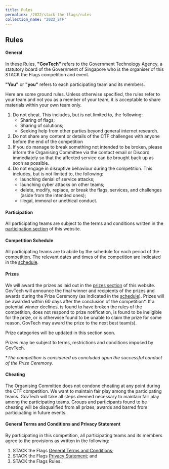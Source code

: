 ```yaml
---
title: Rules
permalink: /2022/stack-the-flags/rules
collection_name: "2022_STF"
---
```


## Rules


#### General

In these Rules, **"GovTech"** refers to the Government Technology Agency, a statutory board of the Government of Singapore who is the organiser of this STACK the Flags competition and event.

**"You"** or **"you"** refers to each participating team and its members.

Here are some ground rules. Unless otherwise specified, the rules refer to your team and not you as a member of your team, it is acceptable to share materials within your own team only.

1. Do not cheat. This includes, but is not limited to, the following:
    * Sharing of flags;
    * Sharing of solutions;
    * Seeking help from other parties beyond general internet research.
2. Do not share any content or details of the CTF challenges with anyone before the end of the competition
3. If you do manage to break something not intended to be broken, please inform the Organising Committee via the contact email or Discord immediately so that the affected service can be brought back up as soon as possible.
4. Do not engage in disruptive behaviour during the competition. This includes, but is not limited to, the following:
    * launching denial of service attacks;
    * launching cyber attacks on other teams;
    * delete, modify, replace, or break the flags, services, and challenges (aside from the intended ones);
    * illegal, immoral or unethical conduct.


#### Participation

All participating teams are subject to the terms and conditions written in the [participation section](/2022/stack-the-flags/participation) of this website.


#### Competition Schedule

All participating teams are to abide by the schedule for each period of the competition.
The relevant dates and times of the competition are indicated in the [schedule](/2022/stack-the-flags/schedule). 


#### Prizes

We will award the prizes as laid out in the [prizes section](/2022/stack-the-flags/prizes) of this website. 
GovTech will announce the final winner and recipients of the prizes and awards during the Prize Ceremony (as indicated in the [schedule](/2022/stack-the-flags/schedule)). Prizes will be awarded within 60 days after the conclusion of the competition\*. 
If a potential winner declines, is found to have broken the rules of the competition, does not respond to prize notification, is found to be ineligible for the prize, or is otherwise found to be unable to claim the prize for some reason, GovTech may award the prize to the next best team(s).

Prize categories will be updated in this section soon.
<!-- 
|---
| Type of Award | Additional Considerations
|-|-
| **Top Prizes (Top 3 teams of each category)** | The prize moneys for each category will be distributed equally among the registered members of the winning teams^. <br><br>For example, team XYZ consisting of 4 members, wins the top prize (SGD $15,000) for the open category. The prize sum of SGD $3,750 will be transferred to the bank account of each individual member. The bank account number is to be provided by each individual member. <br><br>The attribution and award of the Top Prizes will be at team level.
| **Coins of Honour (Top 10 teams of each category)** | The GovTech CSG C01N and certificate will be delivered via courier to a local representative of each of the winning teams. If a local representative is unavailable, alternative arrangements may be made with that team separately.
| **Mastery Awards (across all participation categories)** | The Mastery Awards will be in the form of a prize money that will be disbursed to a single bank account submitted by each of the winning teams. <br><br>The prerequisite of the awards will be detailed in [{{- site.url -}}2022/stack-the-flags/prizes](/2022/stack-the-flags/prizes). <br><br>The attribution and award of the Mastery Awards will be at the team level. There are multiple awards for the Mastery Awards, and each award will only have 1 winning team. The winner of each award will be the best performing team (across all 3 categories) that successfully meets the award's corresponding requirements.
| **Awesome Write-ups (across all participation categories)** | The Organising Committee will assess each competition entry based on the assessment rubrics detailed at [{{- site.url -}}2022/stack-the-flags/prizes](/2022/stack-the-flags/prizes). Upon successful completion of the competition, GovTech plans to release the competition code, write-ups and materials via a public GitHub repository (referred to as the **"Competition GitHub Repository"**), please see the **[General Terms and Conditions](/general-terms-and-conditions/) for the STACK the Flags Capture The Flag (CTF) event and competition** for details. The Competition GitHub Repository will contain the details of the competition, the CTF challenges and the competition write-ups that were nominated as the best write-ups by GovTech. The details and contents of the Competition GitHub Repository shall be in the sole discretion of GovTech. <br><br>The attribution and award of the Awesome Write-up will be at team level. Only the challenges detailed at [{{- site.url -}}2022/stack-the-flags/prizes](/2022/stack-the-flags/prizes) are eligible for the Awesome Write-up awards. The details of the eligible challenges will be made known at a later date. Each specific challenge will only have 1 winning entry. The winning entry for the corresponding challenge will be the one with the highest write-up score (across all 3 categories) based on the assessment rubrics.
-->

Prizes may be subject to terms, restrictions and conditions imposed by GovTech.

\**The competition is considered as concluded upon the successful conduct of the Prize Ceremony.*
<!-- 
^*To avoid additional administrative charges imposed by financial institutions, GovTech highly recommends for participating teams to use a local (Singapore) bank account to receive the prize monies. GovTech is not responsible for any additional financial charges that may be incurred on the receiving end of the fund transfer. All fees, taxes, and/or surcharges for the prizes shall be borne by the winners/recipients.*
-->


#### Cheating

The Organising Committee does not condone cheating at any point during the CTF competition. 
We want to maintain fair play among the participating teams. 
GovTech will take all steps deemed necessary to maintain fair play among the participating teams. 
Groups and participants found to be cheating will be disqualified from all prizes, awards and barred from participating in future events.


#### General Terms and Conditions and Privacy Statement

By participating in this competition, all participating teams and its members agree to the provisions as written in the following:

1.	STACK the Flags [General Terms and Conditions](/2022/stack-the-flags/general-terms-and-conditions);
2.	STACK the Flags [Privacy Statement](/2022/stack-the-flags/privacy-statement); and
3.	STACK the Flags Rules.

